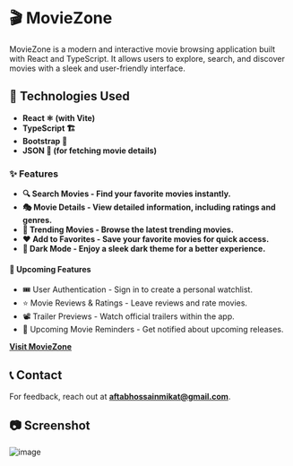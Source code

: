 # 🎬 MovieZone

MovieZone is a modern and interactive movie browsing application built with React and TypeScript. It allows users to explore, search, and discover movies with a sleek and user-friendly interface.

 ## 🚀 Technologies Used
- **React ⚛️ (with Vite)**
- **TypeScript 🏗️**
- **Bootstrap 🎨**
- **JSON 🎥 (for fetching movie details)**

 ### ✨ Features
- **🔍 Search Movies - Find your favorite movies instantly.**
- **🎭 Movie Details - View detailed information, including ratings and genres.**
- **📌 Trending Movies - Browse the latest trending movies.**
- **❤️ Add to Favorites - Save your favorite movies for quick access.**
- **🌙 Dark Mode - Enjoy a sleek dark theme for a better experience.**

#### 🔮 Upcoming Features
- 🎟 User Authentication - Sign in to create a personal watchlist.
- ⭐ Movie Reviews & Ratings - Leave reviews and rate movies.
- 📽 Trailer Previews - Watch official trailers within the app.
- 📅 Upcoming Movie Reminders - Get notified about upcoming releases.

**[Visit MovieZone](https://movie-explorer-silk-one.vercel.app/)**

## 📞 Contact
For feedback, reach out at **[aftabhossainmikat@gmail.com](mailto:aftabhossainmikat@gmail.com)**.

## 📷 Screenshot

![image](https://github.com/user-attachments/assets/e9866787-9eed-46d2-9e93-c69c9da95abc)

